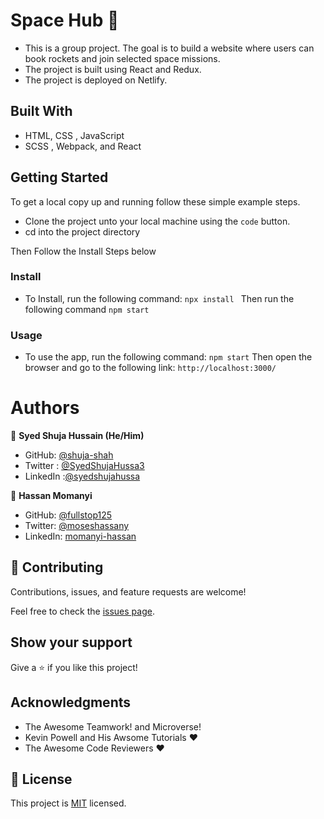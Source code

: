 # **Space Hub** :gem:

- This is a group project. The goal is to build a website where users can book rockets and join selected space missions.
- The project is built using React and Redux.
- The project is deployed on Netlify.

## Built With

- HTML, CSS , JavaScript
- SCSS , Webpack, and React

<!-- # Live Demo Link:
[live demo](https://bookcms.netlify.app/) -->

## Getting Started
To get a local copy up and running follow these simple example steps.

- Clone the project unto your local machine using the ``` code ``` button.
- cd into the project directory


Then Follow the Install Steps below

### Install
 - To Install, run the following command:
``` npx install  ```
Then run the following command
``` npm start ```

### Usage
- To use the app, run the following command:
``` npm start ```
Then open the browser and go to the following link:
``` http://localhost:3000/ ```



# Authors

👤 **Syed Shuja Hussain (He/Him)**

- GitHub: [@shuja-shah](https://github.com/shuja-shah)
- Twitter : [@SyedShujaHussa3](https://twitter.com/SyedShujaHussa3)
- LinkedIn :[@syedshujahussa](https://www.linkedin.com/in/syedshujahussa/)

👤 **Hassan Momanyi**

- GitHub: [@fullstop125](https://github.com/fullstop125)
- Twitter: [@moseshassany](https://twitter.com/moseshassany)
- LinkedIn: [momanyi-hassan](https://linkedin.com/in/momanyi-hassan-32a489180/)

## 🤝 Contributing

Contributions, issues, and feature requests are welcome!

Feel free to check the [issues page](https://github.com/shuja-shah/space-hub/issues).

## Show your support

Give a ⭐️ if you like this project!

## Acknowledgments

- The Awesome Teamwork! and Microverse!
- Kevin Powell and His Awsome Tutorials :heart:
- The Awesome Code Reviewers :heart:

## 📝 License

This project is [MIT](./MIT.md) licensed.

